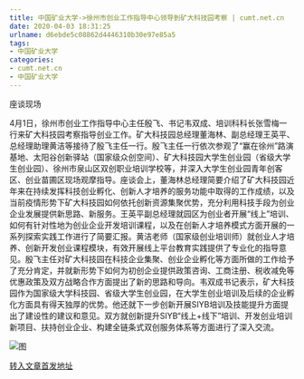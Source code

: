 ```yaml
---
title: 中国矿业大学->徐州市创业工作指导中心领导到矿大科技园考察 | cumt.net.cn
date: 2020-04-03 18:31:25
urlname: d6ebde5c08862d4446310b30e97e85a5
tags: 
- 中国矿业大学
categories:
- cumt.net.cn
- 中国矿业大学
---
```

座谈现场

4月1日，徐州市创业工作指导中心主任殷飞、书记韦双成、培训科科长张雪梅一行来矿大科技园考察指导创业工作。矿大科技园总经理董海林、副总经理王英平、总经理助理黄洁等接待了殷飞主任一行。殷飞主任一行依次参观了“赢在徐州”路演基地、太阳谷创新驿站（国家级众创空间）、矿大科技园大学生创业园（省级大学生创业园）、徐州市泉山区双创职业培训学校等，并深入大学生创业园青年创客区、创业苗圃区现场观摩指导。座谈会上，董海林总经理简要介绍了矿大科技园近年来在持续发挥科技创业孵化、创新人才培养的服务功能中取得的工作成绩，以及当前疫情形势下矿大科技园如何依托创新资源集聚优势，充分利用科技手段为创业企业发展提供新思路、新服务。王英平副总经理就园区为创业者开展“线上”培训、如何有针对性地为创业企业开发培训课程，以及在创新人才培养模式方面开展的一系列探索实践工作进行了简要汇报。黄洁老师（国家级创业培训师）就创业人才培养、创新开发创业课程模块，有效开展线上平台教育实践提供了专业化的指导意见。殷飞主任对矿大科技园在科技企业集聚、创业企业孵化等方面所做的工作给予了充分肯定，并就新形势下如何为初创企业提供政策咨询、工商注册、税收减免等优惠政策及双方战略合作方面提出了新的思路和导向。韦双成书记表示，矿大科技园作为国家级大学科技园、省级大学生创业园，在大学生创业培训及后续的企业孵化方面具有得天独厚的优势。他还就下一步创新开展SIYB培训及技能提升方面提出了建设性的建议和意见。双方就创新提升SIYB“线上+线下”培训、开发创业培训新项目、扶持创业企业、构建全链条式双创服务体系等方面进行了深入交流。

![图](http://xwzx.cumt.edu.cn/_upload/article/images/2b/6b/95b2314744a9ada4bad3f330a4f8/81f8bd0e-be31-49bc-b029-7837a6290835.jpg)

[转入文章首发地址](http://xwzx.cumt.edu.cn/93/22/c523a561954/page.htm)
